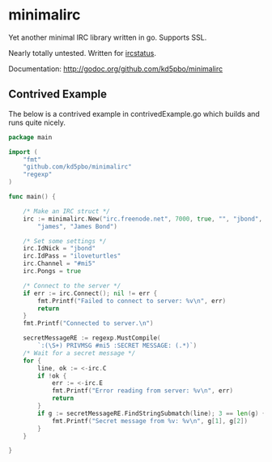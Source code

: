minimalirc
==========

Yet another minimal IRC library written in go.  Supports SSL.

Nearly totally untested.  Written for [ircstatus](https://github.com/kd5pbo/ircstatus "ircstatus repo").

Documentation: http://godoc.org/github.com/kd5pbo/minimalirc

Contrived Example
-------------
The below is a contrived example in contrivedExample.go which builds and runs
quite nicely.

```go
package main

import (
	"fmt"
	"github.com/kd5pbo/minimalirc"
	"regexp"
)

func main() {

	/* Make an IRC struct */
	irc := minimalirc.New("irc.freenode.net", 7000, true, "", "jbond",
		"james", "James Bond")

	/* Set some settings */
	irc.IdNick = "jbond"
	irc.IdPass = "iloveturtles"
	irc.Channel = "#mi5"
	irc.Pongs = true

	/* Connect to the server */
	if err := irc.Connect(); nil != err {
		fmt.Printf("Failed to connect to server: %v\n", err)
		return
	}
	fmt.Printf("Connected to server.\n")

	secretMessageRE := regexp.MustCompile(
		`:(\S+) PRIVMSG #mi5 :SECRET MESSAGE: (.*)`)
	/* Wait for a secret message */
	for {
		line, ok := <-irc.C
		if !ok {
			err := <-irc.E
			fmt.Printf("Error reading from server: %v\n", err)
			return
		}
		if g := secretMessageRE.FindStringSubmatch(line); 3 == len(g) {
			fmt.Printf("Secret message from %v: %v\n", g[1], g[2])
		}
	}

}
```
